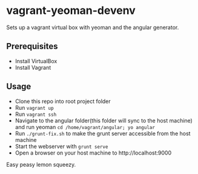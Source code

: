 vagrant-yeoman-devenv
======================

Sets up a vagrant virtual box with yeoman and the angular generator.


Prerequisites
------------

* Install VirtualBox
* Install Vagrant


Usage
-----

* Clone this repo into root project folder
* Run `vagrant up`
* Run `vagrant ssh`
* Navigate to the angular folder(this folder will sync to the host machine) and run yeoman `cd /home/vagrant/angular; yo angular`
* Run `./grunt-fix.sh` to make the grunt server accessible from the host machine
* Start the webserver with `grunt serve`
* Open a browser on your host machine to http://localhost:9000

Easy peasy lemon squeezy.
